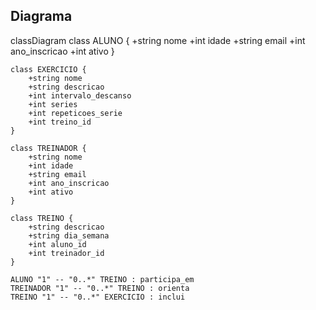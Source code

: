 ## Diagrama

classDiagram
    class ALUNO {
        +string nome
        +int idade
        +string email
        +int ano_inscricao
        +int ativo
    }
    
    class EXERCICIO {
        +string nome
        +string descricao
        +int intervalo_descanso
        +int series
        +int repeticoes_serie
        +int treino_id
    }
    
    class TREINADOR {
        +string nome
        +int idade
        +string email
        +int ano_inscricao
        +int ativo
    }
    
    class TREINO {
        +string descricao
        +string dia_semana
        +int aluno_id
        +int treinador_id
    }

    ALUNO "1" -- "0..*" TREINO : participa_em
    TREINADOR "1" -- "0..*" TREINO : orienta
    TREINO "1" -- "0..*" EXERCICIO : inclui
